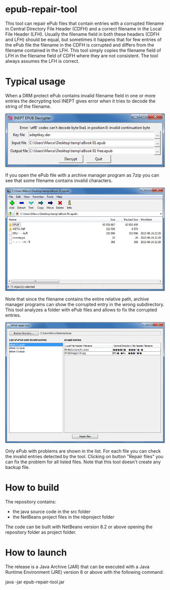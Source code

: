 # epub-repair-tool
This tool can repair ePub files that contain entries with a corrupted filename in Central Directory File Header (CDFH) and a correct filename in the Local File Header (LFH).
Usually the filename field in both these headers (CDFH and LFH) should be equal, but sometimes it happens that for few entries of the ePub file the filename in the CDFH is corrupted and differs from the filename contained in the LFH.
This tool simply copies the filename field of LFH in the filename field of CDFH where they are not consistent. The tool always assumes the LFH is correct.

# Typical usage
When a DRM protect ePub contains invalid filename field in one or more entries the decrypting tool INEPT gives error when it tries to decode the string of the filename.

![alt text](https://github.com/marcocod/epub-repair-tool/blob/master/img/inept.png?raw=true)

If you open the ePub file with a archive manager program as 7zip you can see that some filename contains invalid characters.

![alt text](https://github.com/marcocod/epub-repair-tool/blob/master/img/7zip.png?raw=true)

Note that since the filename contains the entire relative path, archive manager programs can show the corrupted entry in the wrong subdirectory.
This tool analyzes a folder with ePub files and allows to fix the corrupted entries.

![alt text](https://github.com/marcocod/epub-repair-tool/blob/master/img/jar.png?raw=true)

Only ePub with problems are shown in the list. For each file you can check the invalid entries detected by the tool.
Clicking on button "Repair files" you can fix the problem for all listed files.
Note that this tool doesn't create any backup file.


# How to build
The repository contains:
- the java source code in the src folder
- the NetBeans project files in the nbproject folder

The code can be built with NetBeans version 8.2 or above opening the repository folder as project folder.

# How to launch
The release is a Java Archive (JAR) that can be executed with a Java Runtime Environment (JRE) version 8 or above with the following command:

java -jar epub-repair-tool.jar

